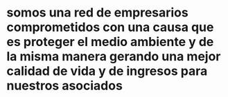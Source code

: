 # somos una red de empresarios comprometidos con una causa que es proteger el medio ambiente y de la misma manera gerando una mejor calidad de vida y de ingresos para nuestros asociados

